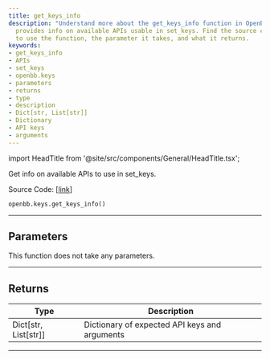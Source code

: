 ```yaml
---
title: get_keys_info
description: "Understand more about the get_keys_info function in OpenBBTerminal, which"
  provides info on available APIs usable in set_keys. Find the source code link, how
  to use the function, the parameter it takes, and what it returns.
keywords:
- get_keys_info
- APIs
- set_keys
- openbb.keys
- parameters
- returns
- type
- description
- Dict[str, List[str]]
- Dictionary
- API keys
- arguments
---
```


import HeadTitle from '@site/src/components/General/HeadTitle.tsx';

<HeadTitle title="keys.get_keys_info - Reference | OpenBB SDK Docs" />

Get info on available APIs to use in set_keys.

Source Code: [[link](https://github.com/OpenBB-finance/OpenBBTerminal/tree/main/openbb_terminal/keys_model.py#L177)]

```python
openbb.keys.get_keys_info()
```

---

## Parameters

This function does not take any parameters.

---

## Returns

| Type | Description |
| ---- | ----------- |
| Dict[str, List[str]] | Dictionary of expected API keys and arguments |
---
